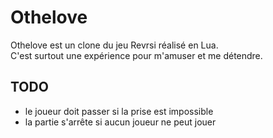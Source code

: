 # Othelove

Othelove est un clone du jeu Revrsi réalisé en Lua.  
C'est surtout une expérience pour m'amuser et me détendre.

## TODO

- le joueur doit passer si la prise est impossible
- la partie s'arrête si aucun joueur ne peut jouer
